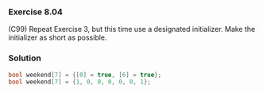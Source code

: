 ### Exercise 8.04

(C99) Repeat Exercise 3, but this time use a designated initializer. Make the
initializer as short as possible.

### Solution

```c
bool weekend[7] = {[0] = true, [6] = true};
bool weekend[7] = {1, 0, 0, 0, 0, 0, 1};
```
